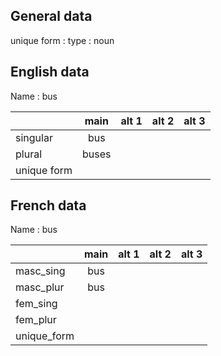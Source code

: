 ## General data

unique form :
type : noun

## English data

Name : bus

|             | main  | alt 1 | alt 2 | alt 3 |
| :---------- | :---: | :---: | :---: | ----- |
| singular    |  bus  |       |       |       |
| plural      | buses |       |       |       |
| unique form |       |       |       |       |

## French data

Name : bus

|             | main | alt 1 | alt 2 | alt 3 |
| :---------- | :--: | :---: | :---: | :---: |
| masc_sing   | bus  |       |       |       |
| masc_plur   | bus  |       |       |       |
| fem_sing    |      |       |       |       |
| fem_plur    |      |       |       |       |
| unique_form |      |       |       |       |


